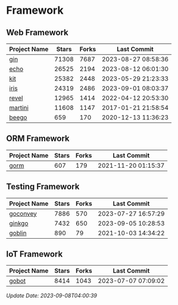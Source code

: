 # Framework

## Web Framework
| Project Name | Stars | Forks | Last Commit |
| ------------ | ----- | ----- | ----------- |
| [gin](https://github.com/gin-gonic/gin) | 71308 | 7687 | 2023-08-27 08:58:36 |
| [echo](https://github.com/labstack/echo) | 26525 | 2194 | 2023-08-12 06:01:30 |
| [kit](https://github.com/go-kit/kit) | 25382 | 2448 | 2023-05-29 21:23:33 |
| [iris](https://github.com/kataras/iris) | 24319 | 2486 | 2023-09-01 08:03:37 |
| [revel](https://github.com/revel/revel) | 12965 | 1414 | 2022-04-12 20:53:30 |
| [martini](https://github.com/go-martini/martini) | 11608 | 1147 | 2017-01-21 21:58:54 |
| [beego](https://github.com/astaxie/beego) | 659 | 170 | 2020-12-13 11:36:23 |

## ORM Framework
| Project Name | Stars | Forks | Last Commit |
| ------------ | ----- | ----- | ----------- |
| [gorm](https://github.com/jinzhu/gorm) | 607 | 179 | 2021-11-20 01:15:37 |

## Testing Framework
| Project Name | Stars | Forks | Last Commit |
| ------------ | ----- | ----- | ----------- |
| [goconvey](https://github.com/smartystreets/goconvey) | 7886 | 570 | 2023-07-27 16:57:29 |
| [ginkgo](https://github.com/onsi/ginkgo) | 7432 | 650 | 2023-09-05 10:28:53 |
| [goblin](https://github.com/franela/goblin) | 890 | 79 | 2021-10-03 14:34:22 |

## IoT Framework
| Project Name | Stars | Forks | Last Commit |
| ------------ | ----- | ----- | ----------- |
| [gobot](https://github.com/hybridgroup/gobot) | 8414 | 1043 | 2023-07-07 07:09:02 |

*Update Date: 2023-09-08T04:00:39*